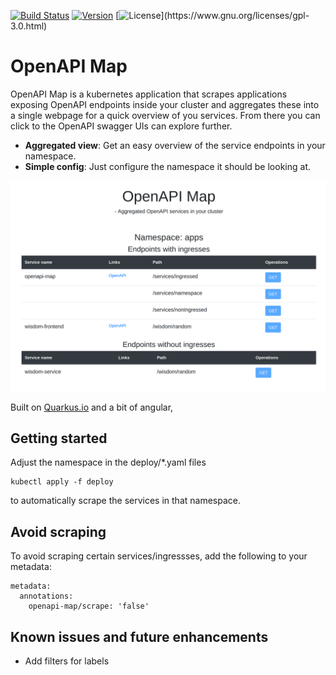 [![Build Status](https://cloud.drone.io/api/badges/mejlholm/openapi-map/status.svg)](https://cloud.drone.io/mejlholm/openapi-map)
[![Version](https://img.shields.io/github/v/release/mejlholm/openapi-map)](https://github.com/mejlholm/openapi-map/releases/latest)
[![License](https://img.shields.io/github/license/mejlholm/openapi-map?)](https://www.gnu.org/licenses/gpl-3.0.html)

# OpenAPI Map

OpenAPI Map is a kubernetes application that scrapes applications exposing OpenAPI endpoints inside your cluster and aggregates these into a single webpage for a quick overview of you services. From there you can click to the OpenAPI swagger UIs can explore further. 

* **Aggregated view**:
Get an easy overview of the service endpoints in your namespace.
* **Simple config**:
Just configure the namespace it should be looking at.

![OpenAPI Map](openapi-map.png)

Built on [Quarkus.io](https://quarkus.io/) and a bit of angular, 

## Getting started

Adjust the namespace in the deploy/*.yaml files
~~~Shell
kubectl apply -f deploy
~~~

to automatically scrape the services in that namespace. 

## Avoid scraping 

To avoid scraping certain services/ingressses, add the following to your metadata:
~~~Shell
metadata:
  annotations:
    openapi-map/scrape: 'false'
~~~

## Known issues and future enhancements
 - Add filters for labels